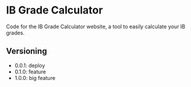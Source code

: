 # IB Grade Calculator

Code for the IB Grade Calculator website, a tool to easily calculate your IB grades.

## Versioning

- 0.0.1: deploy
- 0.1.0: feature
- 1.0.0: big feature
